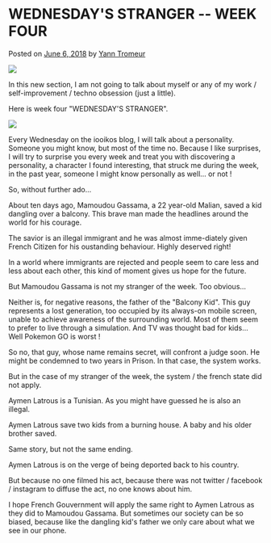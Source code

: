 WEDNESDAY'S STRANGER -- WEEK FOUR
================================

Posted on [June 6, 2018](https://iooikos.co/blog-post/wednesdays-stranger-week-four/) by [Yann Tromeur](https://iooikos.co/author/gmailyatr/)

[![](https://i0.wp.com/iooikos.co/wp-content/uploads/2018/06/7.png?fit=494%2C527&ssl=1)](https://iooikos.co/blog-post/wednesdays-stranger-week-four/)

In this new section, I am not going to talk about myself or any of my work / self-improvement / techno obsession (just a little).

Here is week four "WEDNESDAY'S STRANGER".

![](https://static.wixstatic.com/media/ca7884cac5d6400499f7c06500710ef5.png/v1/fill/w_385,h_385,al_c,q_80,usm_0.66_1.00_0.01/ca7884cac5d6400499f7c06500710ef5.webp)

Every Wednesday on the iooikos blog, I will talk about a personality. Someone you might know, but most of the time no. Because I like surprises, I will try to surprise you every week and treat you with discovering a personality, a character I found interesting, that struck me during the week, in the past year, someone I might know personally as well... or not !

So, without further ado...

About ten days ago, Mamoudou Gassama, a 22 year-old Malian, saved a kid dangling over a balcony. This brave man made the headlines around the world for his courage.

The savior is an illegal immigrant and he was almost imme-diately given French Citizen for his oustanding behaviour. Highly deserved right!

In a world where immigrants are rejected and people seem to care less and less about each other, this kind of moment gives us hope for the future.

But Mamoudou Gassama is not my stranger of the week. Too obvious...

Neither is, for negative reasons, the father of the "Balcony Kid". This guy represents a lost generation, too occupied by its always-on mobile screen, unable to achieve awareness of the surrounding world. Most of them seem to prefer to live through a simulation. And TV was thought bad for kids... Well Pokemon GO is worst !

So no, that guy, whose name remains secret, will confront a judge soon. He might be condemned to two years in Prison. In that case, the system works.

But in the case of my stranger of the week, the system / the french state did not apply.

Aymen Latrous is a Tunisian. As you might have guessed he is also an illegal.

Aymen Latrous save two kids from a burning house. A baby and his older brother saved.

Same story, but not the same ending.

Aymen Latrous is on the verge of being deported back to his country.

But because no one filmed his act, because there was not twitter / facebook / instagram to diffuse the act, no one knows about him.

I hope French Gouvernment will apply the same right to Aymen Latrous as they did to Mamoudou Gassama. But sometimes our society can be so biased, because like the dangling kid's father we only care about what we see in our phone.